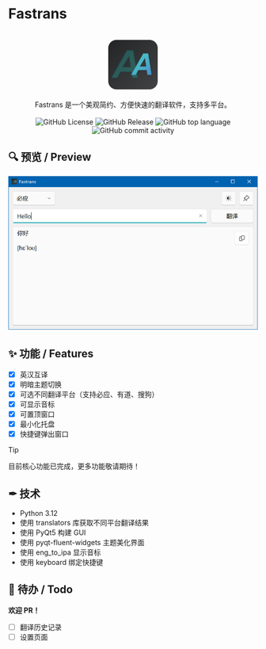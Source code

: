 # Fastrans

<p align="center">
<br>
<img src="Fastrans/icon.png" alt="Fastrans" width="100" height="100">
<br><br>
Fastrans 是一个美观简约、方便快速的翻译软件，支持多平台。
<br><br>
<img alt="GitHub License" src="https://img.shields.io/github/license/YaoqxCN/Fastrans">
<img alt="GitHub Release" src="https://img.shields.io/github/v/release/YaoqxCN/Fastrans">
<img alt="GitHub top language" src="https://img.shields.io/github/languages/top/YaoqxCN/Fastrans">
<img alt="GitHub commit activity" src="https://img.shields.io/github/commit-activity/t/YaoqxCN/Fastrans">
</p>


## 🔍 预览 / Preview

![preview](view1.png)

## ✨ 功能 / Features

- [x] 英汉互译
- [x] 明暗主题切换
- [x] 可选不同翻译平台（支持必应、有道、搜狗）
- [x] 可显示音标
- [x] 可置顶窗口
- [x] 最小化托盘
- [x] 快捷键弹出窗口

> [!TIP]
> 目前核心功能已完成，更多功能敬请期待！

## ✒ 技术

- Python 3.12
- 使用 translators 库获取不同平台翻译结果
- 使用 PyQt5 构建 GUI
- 使用 pyqt-fluent-widgets 主题美化界面
- 使用 eng_to_ipa 显示音标
- 使用 keyboard 绑定快捷键

## 🎯 待办 / Todo

**欢迎 PR！**

- [ ] 翻译历史记录
- [ ] 设置页面
